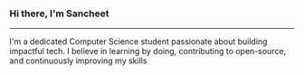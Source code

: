 
### Hi there, I'm **Sancheet**

---

I'm a dedicated Computer Science student passionate about building impactful tech. I believe in learning by doing, contributing to open-source, and continuously improving my skills






<!--
**sancheet230/sancheet230** is a ✨ _special_ ✨ repository because its `README.md` (this file) appears on your GitHub profile.

Here are some ideas to get you started:

- 🔭 I’m currently working on ...
- 🌱 I’m currently learning ...
- 👯 I’m looking to collaborate on ...
- 🤔 I’m looking for help with ...
- 💬 Ask me about ...
- 📫 How to reach me: ...
- 😄 Pronouns: ...
- ⚡ Fun fact: ...
-->
